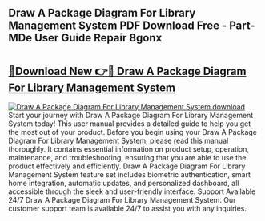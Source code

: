 ## Draw A Package Diagram For Library Management System PDF Download Free - Part-MDe User Guide Repair 8gonx

# <h2><a href="http://dfqd0y.blite.top/?on=Draw+A+Package+Diagram+For+Library+Management+System">🔗Download New 👉🔴 Draw A Package Diagram For Library Management System</a></h2>

[![Draw A Package Diagram For Library Management System download](https://i.imgur.com/lujVjoI.png)](http://dfqd0y.blite.top/?on=Draw+A+Package+Diagram+For+Library+Management+System)
Start your journey with Draw A Package Diagram For Library Management System today! This user manual provides a detailed guide to help you get the most out of your product. Before you begin using your Draw A Package Diagram For Library Management System, please read this manual thoroughly. It contains essential information on product setup, operation, maintenance, and troubleshooting, ensuring that you are able to use the product effectively and efficiently. Draw A Package Diagram For Library Management System feature set includes biometric authentication, smart home integration, automatic updates, and personalized dashboard, all accessible through the sleek and user-friendly interface. Support Available 24/7 Draw A Package Diagram For Library Management System. Our customer support team is available 24/7 to assist you with any inquiries.
